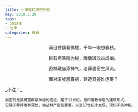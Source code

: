```yaml
---
title: 七律暹粒崩密列庙
key: 2018.3.28
tags: 
- 2018年 
- 七律
categories: 律诗
---
```


<p align="center">满目苍痍看佛楼，千年一眼想春秋。
</p>
<p align="center">巨石坍落隐为秘，雕像斑驳古成幽。
</p>
<p align="center">密林藏庙添神气，老藓裹窗生风流。
</p>
<p align="center">面对废墟思震撼，建造奇迹谁运筹？
</p>
_小注：_

```
崩密列是吴哥窟群最神秘的遗迹，建于12世纪。是印度教寺庙的建筑形式。
它建于莽莽雨林深处，被丛林严密包裹着，以至17世纪才发现，现仍不失神秘。
```